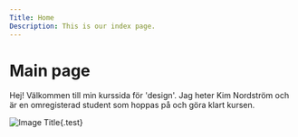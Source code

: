 ```yaml
---
Title: Home
Description: This is our index page.
---
```


Main page
==========================

Hej! Välkommen till min kurssida för 'design'. Jag heter Kim Nordström och är en omregisterad student som hoppas på och göra klart kursen.

![Image Title](%assets_url%/img/shanghai.jpg){.test}
